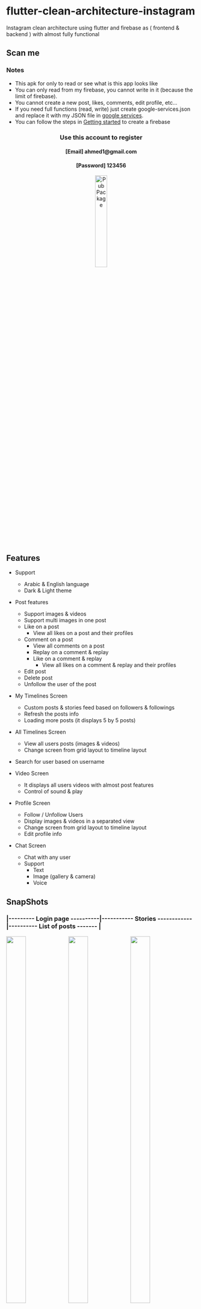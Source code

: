 # flutter-clean-architecture-instagram

Instagram clean architecture using flutter and firebase as ( frontend & backend ) with almost fully functional

## Scan me

### Notes
* This apk for only to read or see what is this app looks like
* You can only read from my firebase, you cannot write in it (because the limit of firebase).
* You cannot create a new post, likes, comments, edit profile, etc...
* If you need full functions (read, write) just create google-services.json and replace it with my JSON file in  [google services](android/app/google-services.json).
* You can follow the steps in [Getting started](#getting-started) to create a firebase
<h3 align="center">Use this account to register</h3>
<h4 align="center">[Email] ahmed1@gmail.com</h4>
<h4 align="center">[Password] 123456</h4>


<p align="center">
    <img src="https://user-images.githubusercontent.com/88978546/173915132-7bd2fb4d-22a8-4b9d-9ce9-d684d9d0e32a.png"
      alt="Pub Package" width="25%" height="25%"/>
 <p/>
 
## Features

* Support
  * Arabic & English language
  * Dark & Light theme 

* Post features
  * Support images & videos 
  * Support multi images in one post
  * Like on a post 
    * View all likes on a post and their profiles
  * Comment on a post 
    * View all comments on a post
    * Replay on a comment & replay 
    * Like on a comment & replay
      * View all likes on a comment & replay and their profiles
  * Edit post
  * Delete post
  * Unfollow the user of the post

* My Timelines Screen
  * Custom posts & stories feed based on followers & followings
  * Refresh the posts info
  * Loading more posts (it displays 5 by 5 posts)

* All Timelines Screen
  * View all users posts (images & videos)
  * Change screen from grid layout to timeline layout

* Search for user based on username

* Video Screen 
  * It displays all users videos with almost post features
  * Control of sound & play
  
* Profile Screen
  * Follow / Unfollow Users
  * Display images & videos in a separated view
  * Change screen from grid layout to timeline layout
  * Edit profile info
  
* Chat Screen
  * Chat with any user
  * Support
    * Text
    * Image (gallery & camera)
    * Voice
## SnapShots

### |--------- Login page ----------|----------- Stories ------------|---------- List of posts ------- |

<p>
<img src="https://user-images.githubusercontent.com/88978546/173256887-3e3df39a-bc7e-4b9e-9568-92eefe64aed4.gif"   width="32%" height="50%">
<img src="https://user-images.githubusercontent.com/88978546/173257036-a5eca476-a302-4bd7-bfdf-9176f8100d9d.gif"   width="32%" height="50%">
<img src="https://user-images.githubusercontent.com/88978546/173257869-8a652a56-ef8e-4a7a-b28a-153a6db746a5.gif"   width="32%" height="50%">
</p>
 
### |----- Likes & Comment ------|-------- Edit the post ---------|--- All user timeline posts --- |
<p>
<img src="https://user-images.githubusercontent.com/88978546/173257119-4006f644-4fcf-43c1-9a4a-3255afcf0db5.gif"   width="32%" height="50%">
<img src="https://user-images.githubusercontent.com/88978546/173257164-9fc3b546-e940-4496-86c0-2e31b31f2c61.gif"  width="32%" height="50%">
<img src="https://user-images.githubusercontent.com/88978546/173257889-a50b2613-b1a6-4aaf-a181-d8f422107c2f.gif"   width="32%" height="50%">
</p>

### |----- Search about user -----|--------- Videos page ---------|---- personal profile page --- |
<p>
<img src="https://user-images.githubusercontent.com/88978546/173257177-46c9a927-b269-4aac-8aad-d449b51b455f.gif"   width="32%" height="50%">
<img src="https://user-images.githubusercontent.com/88978546/173257900-43ff2295-06bd-4193-b6cc-a8dd34fb66ff.gif"   width="32%" height="50%">
<img src="https://user-images.githubusercontent.com/88978546/173257186-613a59c8-d5cc-40a1-b3aa-82c4545eb3a9.gif"   width="32%" height="50%">
</p>

### |----- Edit personal info ------|-- Selecting image for post --|-- Selecting image for story - |

<p>
<img src="https://user-images.githubusercontent.com/88978546/173257199-1a0152a0-ff20-4479-b51c-f9f329726a12.gif"   width="32%" height="50%">
<img src="https://user-images.githubusercontent.com/88978546/173257920-85816932-5da7-47e2-a318-e84696d75879.gif"  width="32%" height="50%">
<img src="https://user-images.githubusercontent.com/88978546/173257206-d78fa66e-6295-4ede-a46e-7e94f943cd02.gif"   width="32%" height="50%">
</p>

### |---- Change app theme -----|--- Change app language ----| Chatting with bottom video |

<p>
<img src="https://user-images.githubusercontent.com/88978546/173257217-e8fabbf2-ce9d-460c-84ae-57057895bdfd.gif"   width="32%" height="50%">
<img src="https://user-images.githubusercontent.com/88978546/173257225-ccfc0561-eee2-4c26-ad5f-a94e22da108a.gif"   width="32%" height="50%">
<img src="https://user-images.githubusercontent.com/88978546/173257249-3aef7bd3-8174-45ce-9af9-73696ff20c8d.gif"   width="32%" height="50%">
</p>

### |-- Chatting with top video --|

<p>
<img src="https://user-images.githubusercontent.com/88978546/173257255-4fdd1318-3e21-47e4-bc4b-3f3809dc5b9c.gif"   width="32%" height="50%">
</p>

## Getting started

#### 1. [Setup Flutter](https://flutter.io/setup/)

#### 2. Clone the repo

```sh
$ git clone https://github.com/AhmedAbdoElhawary/flutter-clean-architecture-instagram
$ cd flutter-clean-architecture-instagram/
```

#### 3. Setup the firebase app

1. You'll need to create a Firebase instance. Follow the instructions at https://console.firebase.google.com.
2. Once your Firebase instance is created, you'll need to enable anonymous authentication.

* Go to the Firebase Console for your new instance.
* Click "Authentication" in the left-hand menu
* Click the "sign-in method" tab
* Click "Google" and enable it


4. Enable the Firebase Database
* Go to the Firebase Console
* Click "Database" in the left-hand menu
* Click the Cloudstore "Create Database" button
* Select "Start in test mode" and "Enable"

5. (skip if not running on Android)

* Create an app within your Firebase instance for Android, with package name com.ahmed.instagram
* Run the following command to get your SHA-1 key:

```
keytool -exportcert -list -v \
-alias androiddebugkey -keystore ~/.android/debug.keystore
```

* In the Firebase console, in the settings of your Android app, add your SHA-1 key by clicking "Add Fingerprint".
* Follow instructions to download google-services.json
* place `google-services.json` into `/android/app/`.


6. (skip if not running on iOS)

* Create an app within your Firebase instance for iOS, with your app package name
* Follow instructions to download GoogleService-Info.plist
* Open XCode, right click the Runner folder, select the "Add Files to 'Runner'" menu, and select the GoogleService-Info.plist file to add it to /ios/Runner in XCode
* Open /ios/Runner/Info.plist in a text editor. Locate the CFBundleURLSchemes key. The second item in the array value of this key is specific to the Firebase instance. Replace it with the value for REVERSED_CLIENT_ID from GoogleService-Info.plist

Double check install instructions for both
   - Google Auth Plugin
     - https://pub.dartlang.org/packages/firebase_auth
   - Firestore Plugin
     -  https://pub.dartlang.org/packages/cloud_firestore


## What's Next?
 - [ ] Notificaitons for likes, comments, follows, etc
 - [ ] Caching of Profiles, Images, Etc.
 - [ ] Calling video and voice in chat
 - [ ] Add stickers on chat
 - [ ] Send post to chats
 - [x] control in dimension of selected image & video from gallery
 - [x] Custom gallery display
 - [ ] Filters support for images
 - [x] Improve display loading of posts when open the app
 - [ ] Like & comment on story
 - [ ] Delete the story
 - [ ] Turn off commenting of a post
 - [ ] Hide Like count of a post
 - [ ] Archive a post
 - [ ] share post
 - [ ] Live support
 - [ ] Make like, comment and share of animation container post touchy when longPressed on post
 - [ ] Create store screens
 - [ ] Make it stable for web & desktop
 - [ ] Clean-up more code



## How to Contribute
1. Fork the the project
2. Create your feature branch (git checkout -b my-new-feature)
3. Make required changes and commit (git commit -am 'Add some feature')
4. Push to the branch (git push origin my-new-feature)
5. Create new Pull Request


## Contact

You will find me on 

<a href="https://www.linkedin.com/in/ahmedabdoelhawary/"><img src="https://user-images.githubusercontent.com/35039342/55471530-94b34280-5627-11e9-8c0e-6fe86a8406d6.png" width="60"></a>


## License & copyright

Copyright (c) 2022 Ahmed Abdo

[![MIT License](https://img.shields.io/apm/l/atomic-design-ui.svg?)](LICENSE)
